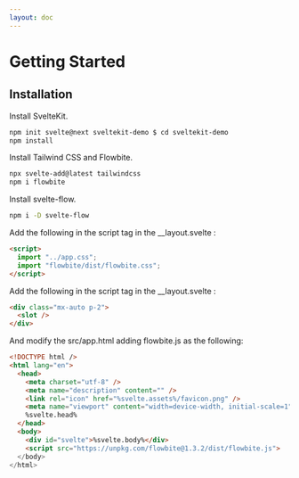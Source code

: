 ```yaml
---
layout: doc
---
```


<h1 class="text-2xl w-full dark:text-white">Getting Started</h1>
<h2 class="text-xl w-full mt-8 dark:text-white">Installation</h2>
<p class="dark:text-white">Install SvelteKit.</p>

```sh
npm init svelte@next sveltekit-demo $ cd sveltekit-demo
npm install 
```

<p class="dark:text-white">Install Tailwind CSS and Flowbite.</p>

```sh
npx svelte-add@latest tailwindcss
npm i flowbite 
```

<p class="dark:text-white">Install svelte-flow.</p>

```sh
npm i -D svelte-flow 
```

<p class="dark:text-white">Add the following in the script tag in the __layout.svelte :</p>

```html
<script>
  import "../app.css";
  import "flowbite/dist/flowbite.css";
</script>
```

<p class="dark:text-white">Add the following in the script tag in the __layout.svelte :</p>

```html
<div class="mx-auto p-2">
  <slot />
</div>
```

<p class="dark:text-white">And modify the src/app.html adding flowbite.js as the following:</p>

```html
<!DOCTYPE html />
<html lang="en">
  <head>
    <meta charset="utf-8" />
    <meta name="description" content="" />
    <link rel="icon" href="%svelte.assets%/favicon.png" />
    <meta name="viewport" content="width=device-width, initial-scale=1" />
    %svelte.head%
  </head>
  <body>
    <div id="svelte">%svelte.body%</div>
    <script src="https://unpkg.com/flowbite@1.3.2/dist/flowbite.js">
  </body>
</html>
```


